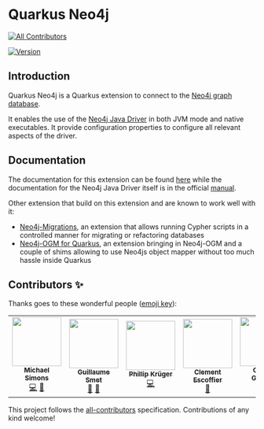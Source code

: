 # Quarkus Neo4j
<!-- ALL-CONTRIBUTORS-BADGE:START - Do not remove or modify this section -->
[![All Contributors](https://img.shields.io/badge/all_contributors-5-orange.svg?style=flat-square)](#contributors-)
<!-- ALL-CONTRIBUTORS-BADGE:END -->

[![Version](https://img.shields.io/maven-central/v/io.quarkiverse.neo4j/quarkus-neo4j?logo=apache-maven&style=flat-square)](https://search.maven.org/artifact/io.quarkiverse.neo4j/quarkus-neo4j)

## Introduction

Quarkus Neo4j is a Quarkus extension to connect to the [Neo4j graph database](https://neo4j.com).

It enables the use of the [Neo4j Java Driver](https://github.com/neo4j/neo4j-java-driver) in both JVM mode and native executables. It provide configuration properties to configure all relevant aspects of the driver.

## Documentation

The documentation for this extension can be found [here](https://quarkiverse.github.io/quarkiverse-docs/quarkus-neo4j/dev/index.html) while the documentation for the Neo4j Java Driver itself is in the official [manual](https://neo4j.com/docs/java-manual/4.4/).

Other extension that build on this extension and are known to work well with it:

* [Neo4j-Migrations](https://michael-simons.github.io/neo4j-migrations/current/#download_quarkus), an extension that allows running Cypher scripts in a controlled manner for migrating or refactoring databases
* [Neo4j-OGM for Quarkus](https://github.com/michael-simons/neo4j-ogm-quarkus), an extension bringing in Neo4j-OGM and a couple of shims allowing to use Neo4js object mapper without too much hassle inside Quarkus

## Contributors ✨

Thanks goes to these wonderful people ([emoji key](https://allcontributors.org/docs/en/emoji-key)):

<!-- ALL-CONTRIBUTORS-LIST:START - Do not remove or modify this section -->
<!-- prettier-ignore-start -->
<!-- markdownlint-disable -->
<table>
  <tbody>
    <tr>
      <td align="center"><a href="http://michael-simons.eu"><img src="https://avatars.githubusercontent.com/u/526383?v=4?s=100" width="100px;" alt=""/><br /><sub><b>Michael Simons</b></sub></a><br /><a href="https://github.com/quarkiverse/quarkus-neo4j/commits?author=michael-simons" title="Code">💻</a> <a href="#maintenance-michael-simons" title="Maintenance">🚧</a></td>
      <td align="center"><a href="https://lesincroyableslivres.fr/"><img src="https://avatars.githubusercontent.com/u/1279749?v=4?s=100" width="100px;" alt=""/><br /><sub><b>Guillaume Smet</b></sub></a><br /><a href="#maintenance-gsmet" title="Maintenance">🚧</a> <a href="https://github.com/quarkiverse/quarkus-neo4j/commits?author=gsmet" title="Documentation">📖</a></td>
      <td align="center"><a href="http://www.phillip-kruger.com"><img src="https://avatars.githubusercontent.com/u/6836179?v=4?s=100" width="100px;" alt=""/><br /><sub><b>Phillip Krüger</b></sub></a><br /><a href="https://github.com/quarkiverse/quarkus-neo4j/commits?author=phillip-kruger" title="Code">💻</a></td>
      <td align="center"><a href="https://github.com/cescoffier"><img src="https://avatars.githubusercontent.com/u/402301?v=4?s=100" width="100px;" alt=""/><br /><sub><b>Clement Escoffier</b></sub></a><br /><a href="#question-cescoffier" title="Answering Questions">💬</a></td>
      <td align="center"><a href="http://gastaldi.wordpress.com"><img src="https://avatars.githubusercontent.com/u/54133?v=4?s=100" width="100px;" alt=""/><br /><sub><b>George Gastaldi</b></sub></a><br /><a href="#infra-gastaldi" title="Infrastructure (Hosting, Build-Tools, etc)">🚇</a></td>
    </tr>
  </tbody>
</table>

<!-- markdownlint-restore -->
<!-- prettier-ignore-end -->

<!-- ALL-CONTRIBUTORS-LIST:END -->

This project follows the [all-contributors](https://github.com/all-contributors/all-contributors) specification. Contributions of any kind welcome!
